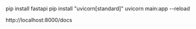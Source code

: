 pip install fastapi
pip install "uvicorn[standard]"
uvicorn main:app --reload

http://localhost:8000/docs

